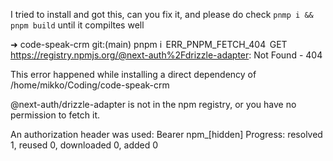 I tried to install and got this, can you fix it, and please do check `pnmp i && pnpm build` until it compiltes well

➜  code-speak-crm git:(main) pnpm i
 ERR_PNPM_FETCH_404  GET https://registry.npmjs.org/@next-auth%2Fdrizzle-adapter: Not Found - 404

This error happened while installing a direct dependency of /home/mikko/Coding/code-speak-crm

@next-auth/drizzle-adapter is not in the npm registry, or you have no permission to fetch it.

An authorization header was used: Bearer npm_[hidden]
Progress: resolved 1, reused 0, downloaded 0, added 0


